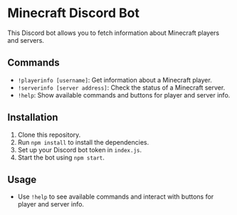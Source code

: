 # Minecraft Discord Bot

This Discord bot allows you to fetch information about Minecraft players and servers.

## Commands

- `!playerinfo [username]`: Get information about a Minecraft player.
- `!serverinfo [server address]`: Check the status of a Minecraft server.
- `!help`: Show available commands and buttons for player and server info.

## Installation

1. Clone this repository.
2. Run `npm install` to install the dependencies.
3. Set up your Discord bot token in `index.js`.
4. Start the bot using `npm start`.

## Usage

- Use `!help` to see available commands and interact with buttons for player and server info.

